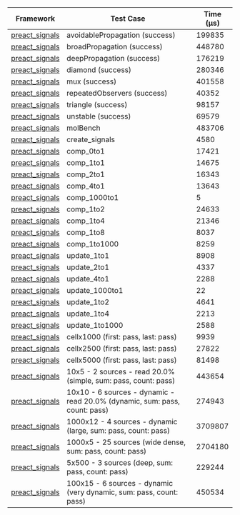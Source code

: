 | Framework | Test Case | Time (μs) |
| --- | --- | --- |
| [preact_signals](https://pub.dev/packages/preact_signals) | avoidablePropagation (success) | 199835 |
| [preact_signals](https://pub.dev/packages/preact_signals) | broadPropagation (success) | 448780 |
| [preact_signals](https://pub.dev/packages/preact_signals) | deepPropagation (success) | 176219 |
| [preact_signals](https://pub.dev/packages/preact_signals) | diamond (success) | 280346 |
| [preact_signals](https://pub.dev/packages/preact_signals) | mux (success) | 401558 |
| [preact_signals](https://pub.dev/packages/preact_signals) | repeatedObservers (success) | 40352 |
| [preact_signals](https://pub.dev/packages/preact_signals) | triangle (success) | 98157 |
| [preact_signals](https://pub.dev/packages/preact_signals) | unstable (success) | 69579 |
| [preact_signals](https://pub.dev/packages/preact_signals) | molBench | 483706 |
| [preact_signals](https://pub.dev/packages/preact_signals) | create_signals | 4580 |
| [preact_signals](https://pub.dev/packages/preact_signals) | comp_0to1 | 17421 |
| [preact_signals](https://pub.dev/packages/preact_signals) | comp_1to1 | 14675 |
| [preact_signals](https://pub.dev/packages/preact_signals) | comp_2to1 | 16343 |
| [preact_signals](https://pub.dev/packages/preact_signals) | comp_4to1 | 13643 |
| [preact_signals](https://pub.dev/packages/preact_signals) | comp_1000to1 | 5 |
| [preact_signals](https://pub.dev/packages/preact_signals) | comp_1to2 | 24633 |
| [preact_signals](https://pub.dev/packages/preact_signals) | comp_1to4 | 21346 |
| [preact_signals](https://pub.dev/packages/preact_signals) | comp_1to8 | 8037 |
| [preact_signals](https://pub.dev/packages/preact_signals) | comp_1to1000 | 8259 |
| [preact_signals](https://pub.dev/packages/preact_signals) | update_1to1 | 8908 |
| [preact_signals](https://pub.dev/packages/preact_signals) | update_2to1 | 4337 |
| [preact_signals](https://pub.dev/packages/preact_signals) | update_4to1 | 2288 |
| [preact_signals](https://pub.dev/packages/preact_signals) | update_1000to1 | 22 |
| [preact_signals](https://pub.dev/packages/preact_signals) | update_1to2 | 4641 |
| [preact_signals](https://pub.dev/packages/preact_signals) | update_1to4 | 2213 |
| [preact_signals](https://pub.dev/packages/preact_signals) | update_1to1000 | 2588 |
| [preact_signals](https://pub.dev/packages/preact_signals) | cellx1000 (first: pass, last: pass) | 9939 |
| [preact_signals](https://pub.dev/packages/preact_signals) | cellx2500 (first: pass, last: pass) | 27822 |
| [preact_signals](https://pub.dev/packages/preact_signals) | cellx5000 (first: pass, last: pass) | 81498 |
| [preact_signals](https://pub.dev/packages/preact_signals) | 10x5 - 2 sources - read 20.0% (simple, sum: pass, count: pass) | 443654 |
| [preact_signals](https://pub.dev/packages/preact_signals) | 10x10 - 6 sources - dynamic - read 20.0% (dynamic, sum: pass, count: pass) | 274943 |
| [preact_signals](https://pub.dev/packages/preact_signals) | 1000x12 - 4 sources - dynamic (large, sum: pass, count: pass) | 3709807 |
| [preact_signals](https://pub.dev/packages/preact_signals) | 1000x5 - 25 sources (wide dense, sum: pass, count: pass) | 2704180 |
| [preact_signals](https://pub.dev/packages/preact_signals) | 5x500 - 3 sources (deep, sum: pass, count: pass) | 229244 |
| [preact_signals](https://pub.dev/packages/preact_signals) | 100x15 - 6 sources - dynamic (very dynamic, sum: pass, count: pass) | 450534 |
